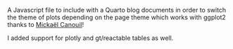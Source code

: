 A Javascript file to include with a Quarto blog documents in order to switch the theme of plots depending on the page theme which works with ggplot2 thanks to [Mickaël Canouil](https://mickael.canouil.fr/posts/2023-05-30-quarto-light-dark/)!

I added support for plotly and gt/reactable tables as well.
